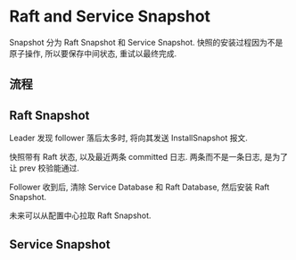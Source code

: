 # Raft and Service Snapshot

Snapshot 分为 Raft Snapshot 和 Service Snapshot. 快照的安装过程因为不是原子操作, 所以要保存中间状态, 重试以最终完成.

## 流程



## Raft Snapshot

Leader 发现 follower 落后太多时, 将向其发送 InstallSnapshot 报文.

快照带有 Raft 状态, 以及最近两条 committed 日志. 两条而不是一条日志, 是为了让 prev 校验能通过.

Follower 收到后, 清除 Service Database 和 Raft Database, 然后安装 Raft Snapshot.

未来可以从配置中心拉取 Raft Snapshot.

## Service Snapshot

